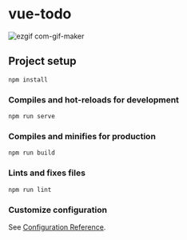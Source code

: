 # vue-todo
![ezgif com-gif-maker](https://user-images.githubusercontent.com/37968260/126060194-5e0ea4ef-886a-441b-9871-a3da7bc2ee4b.gif)
## Project setup
```
npm install
```

### Compiles and hot-reloads for development
```
npm run serve
```

### Compiles and minifies for production
```
npm run build
```

### Lints and fixes files
```
npm run lint
```

### Customize configuration
See [Configuration Reference](https://cli.vuejs.org/config/).
